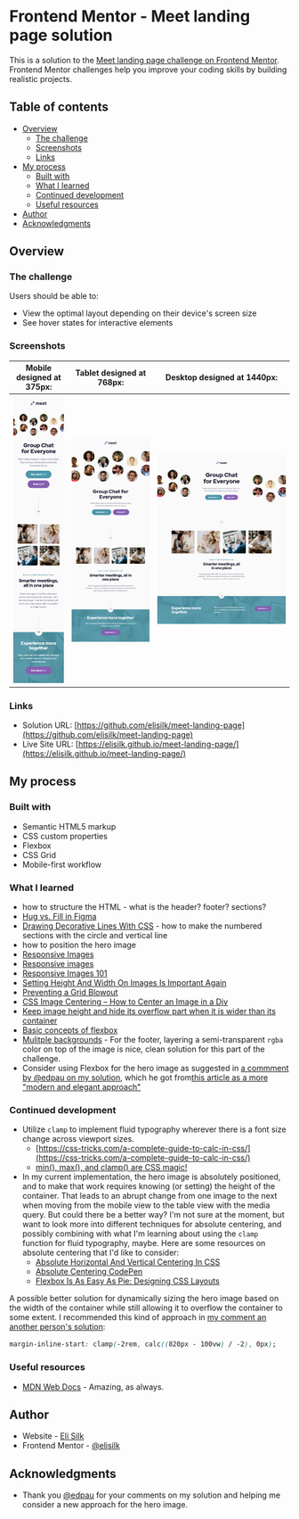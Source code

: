 # Frontend Mentor - Meet landing page solution

This is a solution to the [Meet landing page challenge on Frontend Mentor](https://www.frontendmentor.io/challenges/meet-landing-page-rbTDS6OUR). Frontend Mentor challenges help you improve your coding skills by building realistic projects.

## Table of contents

- [Overview](#overview)
  - [The challenge](#the-challenge)
  - [Screenshots](#screenshot)
  - [Links](#links)
- [My process](#my-process)
  - [Built with](#built-with)
  - [What I learned](#what-i-learned)
  - [Continued development](#continued-development)
  - [Useful resources](#useful-resources)
- [Author](#author)
- [Acknowledgments](#acknowledgments)

## Overview

### The challenge

Users should be able to:

- View the optimal layout depending on their device's screen size
- See hover states for interactive elements

### Screenshots

|        Mobile designed at 375px:         |        Tablet designed at 768px:         |        Desktop designed at 1440px:        |
| :--------------------------------------: | :--------------------------------------: | :---------------------------------------: |
| ![](./screenshots/screenshot-mobile.png) | ![](./screenshots/screenshot-tablet.png) | ![](./screenshots/screenshot-desktop.png) |

### Links

- Solution URL: [https://github.com/elisilk/meet-landing-page](https://github.com/elisilk/meet-landing-page)
- Live Site URL: [https://elisilk.github.io/meet-landing-page/](https://elisilk.github.io/meet-landing-page/)

## My process

### Built with

- Semantic HTML5 markup
- CSS custom properties
- Flexbox
- CSS Grid
- Mobile-first workflow

### What I learned

- how to structure the HTML - what is the header? footer? sections?
- [Hug vs. Fill in Figma](https://bootcamp.uxdesign.cc/hug-content-or-fill-container-from-zero-to-hero-of-responsive-designs-be036e8a21ba)
- [Drawing Decorative Lines With CSS](https://pqina.nl/blog/drawing-decorative-lines-with-css/) - how to make the numbered sections with the circle and vertical line
- how to position the hero image
- [Responsive Images](https://developer.mozilla.org/en-US/docs/Learn/HTML/Multimedia_and_embedding/Responsive_images)
- [Responsive images](https://web.dev/learn/design/responsive-images)
- [Responsive Images 101](https://cloudfour.com/thinks/responsive-images-101-definitions/)
- [Setting Height And Width On Images Is Important Again](https://www.smashingmagazine.com/2020/03/setting-height-width-images-important-again/)
- [Preventing a Grid Blowout](https://css-tricks.com/preventing-a-grid-blowout/)
- [CSS Image Centering – How to Center an Image in a Div](https://www.freecodecamp.org/news/how-to-center-an-image-in-a-div-css/)
- [Keep image height and hide its overflow part when it is wider than its container](https://stackoverflow.com/questions/48940673/keep-image-height-and-hide-its-overflow-part-when-it-is-wider-than-its-container)
- [Basic concepts of flexbox](https://developer.mozilla.org/en-US/docs/Web/CSS/CSS_flexible_box_layout/Basic_concepts_of_flexbox)
- [Mulitple backgrounds](https://developer.mozilla.org/en-US/docs/Web/CSS/CSS_backgrounds_and_borders/Using_multiple_backgrounds) - For the footer, layering a semi-transparent `rgba` color on top of the image is nice, clean solution for this part of the challenge.
- Consider using Flexbox for the hero image as suggested in [a commment by @edpau on my solution](https://www.frontendmentor.io/solutions/responsive-landing-page-using-css-custom-properties-D5CcIdg1H6), which he got from[this article as a more "modern and elegant approach"](https://stackoverflow.com/questions/35847458/how-to-resize-an-image-cropping-it-equally-on-each-side-with-css)

### Continued development

- Utilize `clamp` to implement fluid typography wherever there is a font size change across viewport sizes.
  - [https://css-tricks.com/a-complete-guide-to-calc-in-css/](https://css-tricks.com/a-complete-guide-to-calc-in-css/)
  - [min(), max(), and clamp() are CSS magic!](https://css-tricks.com/min-max-and-clamp-are-css-magic/)
- In my current implementation, the hero image is absolutely positioned, and to make that work requires knowing (or setting) the height of the container. That leads to an abrupt change from one image to the next when moving from the mobile view to the table view with the media query. But could there be a better way? I'm not sure at the moment, but want to look more into different techniques for absolute centering, and possibly combining with what I'm learning about using the `clamp` function for fluid typography, maybe. Here are some resources on absolute centering that I'd like to consider:
  - [Absolute Horizontal And Vertical Centering In CSS](https://www.smashingmagazine.com/2013/08/absolute-horizontal-vertical-centering-css/)
  - [Absolute Centering CodePen](https://codepen.io/shshaw/details/kOxGQa)
  - [Flexbox Is As Easy As Pie: Designing CSS Layouts](https://www.smashingmagazine.com/2013/05/centering-elements-with-flexbox/)

A possible better solution for dynamically sizing the hero image based on the width of the container while still allowing it to overflow the container to some extent. I recommended this kind of approach in [my comment an another person's solution](https://www.frontendmentor.io/solutions/meet-landing-page-scss-bem-grid-flexbox-zztleF0Y-Q):

```css
margin-inline-start: clamp(-2rem, calc((820px - 100vw) / -2), 0px);
```

### Useful resources

- [MDN Web Docs](https://developer.mozilla.org/en-US/) - Amazing, as always.

## Author

- Website - [Eli Silk](https://github.com/elisilk)
- Frontend Mentor - [@elisilk](https://www.frontendmentor.io/profile/elisilk)

## Acknowledgments

- Thank you [@edpau](https://www.frontendmentor.io/profile/edpau) for your comments on my solution and helping me consider a new approach for the hero image.
